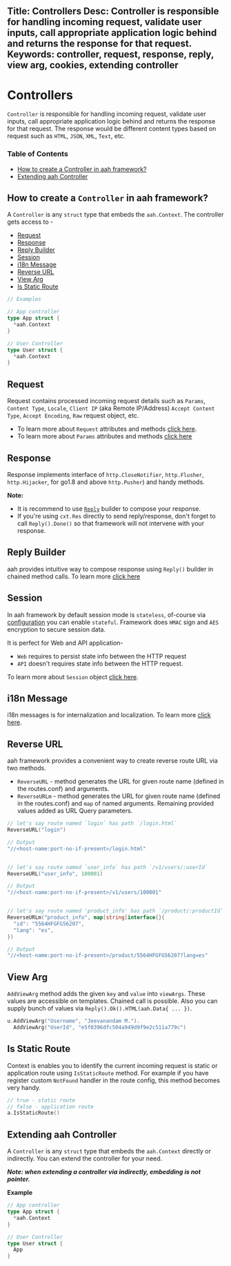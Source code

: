 Title: Controllers
Desc: Controller is responsible for handling incoming request, validate user inputs, call appropriate application logic behind and returns the response for that request.
Keywords: controller, request, response, reply, view arg, cookies, extending controller
---
# Controllers

`Controller` is responsible for handling incoming request, validate user inputs, call appropriate application logic behind and returns the response for that request. The response would be different content types based on request such as `HTML`, `JSON`, `XML`, `Text`, etc.

### Table of Contents

  * [How to create a Controller in aah framework?](#how-to-create-a-controller-in-aah-framework)
  * [Extending aah Controller](#extending-aah-controller)

## How to create a `Controller` in aah framework?

A `Controller` is any `struct` type that embeds the `aah.Context`. The controller gets access to -

  * [Request](#request)
  * [Response](#response)
  * [Reply Builder](#reply-builder)
  * [Session](#session)
  * [i18n Message](#i18n-message)
  * [Reverse URL](#reverse-url)
  * [View Arg](#view-arg)
  * [Is Static Route](#is-static-route)

```go
// Examples

// App controller
type App struct {
  *aah.Context
}

// User Controller
type User struct {
  *aah.Context
}
```

## Request

Request contains processed incoming request details such as `Params`, `Content Type`, `Locale`, `Client IP` (aka Remote IP/Address) `Accept Content Type`, `Accept Encoding`, `Raw` request object, etc.

  * To learn more about `Request` attributes and methods [click here](https://godoc.org/aahframework.org/ahttp.v0#Request).
  * To learn more about `Params` attributes and methods [click here](https://godoc.org/aahframework.org/ahttp.v0#Params)

## Response

Response implements interface of `http.CloseNotifier`, `http.Flusher`, `http.Hijacker`, for go1.8 and above `http.Pusher`) and handy methods.

**Note:**

  * It is recommend to use [`Reply`](reply-aka-response.html) builder to compose your response.
  * If you're using `cxt.Res` directly to send reply/response, don't forget to call `Reply().Done()` so that framework will not intervene with your response.

## Reply Builder

aah provides intuitive way to compose response using `Reply()` builder in chained method calls. To learn more [click here](reply-aka-response.html)

## Session

In aah framework by default session mode is `stateless`, of-course via [configuration](security-config.html#mode) you can enable `stateful`. Framework does `HMAC` sign and `AES` encryption to secure session data.

It is perfect for Web and API application-

  * `Web` requires to persist state info between the HTTP request
  * `API` doesn't requires state info between the HTTP request.

To learn more about `Session` object [click here](session.html).

## i18n Message

i18n messages is for internalization and localization. To learn more [click here](i18n.html).

## Reverse URL

aah framework provides a convenient way to create reverse route URL via two methods.

  * `ReverseURL` - method generates the URL for given route name (defined in the routes.conf) and arguments.
  * `ReverseURLm` - method generates the URL for given route name (defined in the routes.conf) and `map` of named arguments. Remaining provided values added as URL Query parameters.

```go
// let's say route named `login` has path `/login.html`
ReverseURL("login")

// Output
"//<host-name:port-no-if-present>/login.html"


// let's say route named `user_info` has path `/v1/users/:userId`
ReverseURL("user_info", 100001)

// Output
"//<host-name:port-no-if-present>/v1/users/100001"


// let's say route named 'product_info' has path `/product/:productId`
ReverseURLm("product_info", map[string]interface{}{
  "id": "5564HFGFG56207",
  "lang": "es",
})

// Output
"//<host-name:port-no-if-present>/product/5564HFGFG56207?lang=es"
```

## View Arg

`AddViewArg` method adds the given `key` and `value` into `viewArgs`. These values are accessible on templates. Chained call is possible. Also you can supply bunch of values via `Reply().Ok().HTML(aah.Data{ ... })`.

```go
u.AddViewArg("Username", "Jeevanandam M.").
  AddViewArg("UserId", "e5f0396dfc504a949d9f9e2c511a779c")
```

## Is Static Route

Context is enables you to identify the current incoming request is static or application route using `IsStaticRoute` method. For example if you have register custom `NotFound` handler in the route config, this method becomes very handy.

```go
// true - static route
// false - application route
a.IsStaticRoute()
```

## Extending aah Controller

A `Controller` is any `struct` type that embeds the `aah.Context` directly or indirectly. You can extend the controller for your need.

***Note: when extending a controller via indirectly, embedding is not pointer.***

**Example**
```go
// App controller
type App struct {
  *aah.Context
}

// User Controller
type User struct {
  App
}
```
